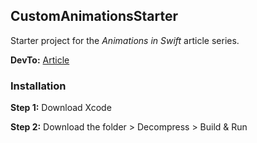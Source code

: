 ## CustomAnimationsStarter

Starter project for the _Animations in Swift_ article series.

**DevTo:** [Article](https://dev.to/midhetfatema94/animations-in-swift-31d-temp-slug-4788599?preview=30ed0714ea87506899606db7b3d01380f720cf7b532120a8f1ac2de5a979b9a9d60e228c5b5283cd96363b6b786d58e7029d68b0eba806c28a18a1f1)


### Installation

**Step 1:** Download Xcode

**Step 2:** Download the folder > Decompress > Build & Run


